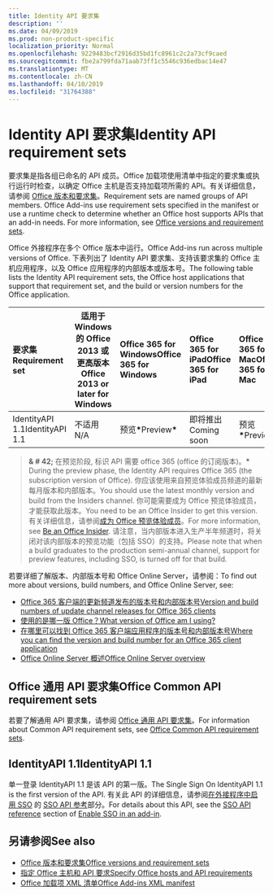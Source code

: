 ```yaml
---
title: Identity API 要求集
description: ''
ms.date: 04/09/2019
ms.prod: non-product-specific
localization_priority: Normal
ms.openlocfilehash: 9229483bcf2916d35bd1fc8961c2c2a73cf9caed
ms.sourcegitcommit: fbe2a799fda71aab73ff1c5546c936edbac14e47
ms.translationtype: MT
ms.contentlocale: zh-CN
ms.lasthandoff: 04/10/2019
ms.locfileid: "31764388"
---
```

# <a name="identity-api-requirement-sets"></a><span data-ttu-id="22ad2-102">Identity API 要求集</span><span class="sxs-lookup"><span data-stu-id="22ad2-102">Identity API requirement sets</span></span>

<span data-ttu-id="22ad2-p101">要求集是指各组已命名的 API 成员。Office 加载项使用清单中指定的要求集或执行运行时检查，以确定 Office 主机是否支持加载项所需的 API。有关详细信息，请参阅 [Office 版本和要求集](/office/dev/add-ins/develop/office-versions-and-requirement-sets)。</span><span class="sxs-lookup"><span data-stu-id="22ad2-p101">Requirement sets are named groups of API members. Office Add-ins use requirement sets specified in the manifest or use a runtime check to determine whether an Office host supports APIs that an add-in needs. For more information, see [Office versions and requirement sets](/office/dev/add-ins/develop/office-versions-and-requirement-sets).</span></span>

<span data-ttu-id="22ad2-106">Office 外接程序在多个 Office 版本中运行。</span><span class="sxs-lookup"><span data-stu-id="22ad2-106">Office Add-ins run across multiple versions of Office.</span></span> <span data-ttu-id="22ad2-107">下表列出了 Identity API 要求集、支持该要求集的 Office 主机应用程序，以及 Office 应用程序的内部版本或版本号。</span><span class="sxs-lookup"><span data-stu-id="22ad2-107">The following table lists the Identity API requirement sets, the Office host applications that support that requirement set, and the build or version numbers for the Office application.</span></span>

|  <span data-ttu-id="22ad2-108">要求集</span><span class="sxs-lookup"><span data-stu-id="22ad2-108">Requirement set</span></span>  | <span data-ttu-id="22ad2-109">适用于 Windows 的 Office 2013 或更高版本</span><span class="sxs-lookup"><span data-stu-id="22ad2-109">Office 2013 or later for Windows</span></span> | <span data-ttu-id="22ad2-110">Office 365 for Windows</span><span class="sxs-lookup"><span data-stu-id="22ad2-110">Office 365 for Windows</span></span>   |  <span data-ttu-id="22ad2-111">Office 365 for iPad</span><span class="sxs-lookup"><span data-stu-id="22ad2-111">Office 365 for iPad</span></span>  |  <span data-ttu-id="22ad2-112">Office 365 for Mac</span><span class="sxs-lookup"><span data-stu-id="22ad2-112">Office 365 for Mac</span></span>  | <span data-ttu-id="22ad2-113">Office Online</span><span class="sxs-lookup"><span data-stu-id="22ad2-113">Office Online</span></span>  | <span data-ttu-id="22ad2-114">SharePoint Online</span><span class="sxs-lookup"><span data-stu-id="22ad2-114">SharePoint Online</span></span> | <span data-ttu-id="22ad2-115">OneDrive.com</span><span class="sxs-lookup"><span data-stu-id="22ad2-115">OneDrive.com</span></span> |<span data-ttu-id="22ad2-116">Outlook.com & Exchange Online</span><span class="sxs-lookup"><span data-stu-id="22ad2-116">Outlook.com & Exchange Online</span></span>|
|:-----|-----|:-----|:-----|:-----|:-----|:-----|:-----|:-----|
| <span data-ttu-id="22ad2-117">IdentityAPI 1.1</span><span class="sxs-lookup"><span data-stu-id="22ad2-117">IdentityAPI 1.1</span></span>  | <span data-ttu-id="22ad2-118">不适用</span><span class="sxs-lookup"><span data-stu-id="22ad2-118">N/A</span></span> | <span data-ttu-id="22ad2-119">预览<b>\*</b></span><span class="sxs-lookup"><span data-stu-id="22ad2-119">Preview<b>\*</b></span></span> | <span data-ttu-id="22ad2-120">即将推出</span><span class="sxs-lookup"><span data-stu-id="22ad2-120">Coming soon</span></span> | <span data-ttu-id="22ad2-121">预览<b>\*</b></span><span class="sxs-lookup"><span data-stu-id="22ad2-121">Preview<b>\*</b></span></span> | <span data-ttu-id="22ad2-122">预览<b>\*</b></span><span class="sxs-lookup"><span data-stu-id="22ad2-122">Preview<b>\*</b></span></span> | <span data-ttu-id="22ad2-123">预览<b>\*</b></span><span class="sxs-lookup"><span data-stu-id="22ad2-123">Preview<b>\*</b></span></span>| <span data-ttu-id="22ad2-124">即将推出</span><span class="sxs-lookup"><span data-stu-id="22ad2-124">Coming soon</span></span> | <span data-ttu-id="22ad2-125">即将推出</span><span class="sxs-lookup"><span data-stu-id="22ad2-125">Coming soon</span></span> |

> <span data-ttu-id="22ad2-126">**& # 42;** 在预览阶段, 标识 API 需要 office 365 (office 的订阅版本)。</span><span class="sxs-lookup"><span data-stu-id="22ad2-126">**&#42;** During the preview phase, the Identity API requires Office 365 (the subscription version of Office).</span></span> <span data-ttu-id="22ad2-127">你应该使用来自预览体验成员频道的最新每月版本和内部版本。</span><span class="sxs-lookup"><span data-stu-id="22ad2-127">You should use the latest monthly version and build from the Insiders channel.</span></span> <span data-ttu-id="22ad2-128">你可能需要成为 Office 预览体验成员，才能获取此版本。</span><span class="sxs-lookup"><span data-stu-id="22ad2-128">You need to be an Office Insider to get this version.</span></span> <span data-ttu-id="22ad2-129">有关详细信息，请参阅[成为 Office 预览体验成员](https://products.office.com/office-insider?tab=tab-1)。</span><span class="sxs-lookup"><span data-stu-id="22ad2-129">For more information, see [Be an Office Insider](https://products.office.com/office-insider?tab=tab-1).</span></span> <span data-ttu-id="22ad2-130">请注意，当内部版本进入生产半年频道时，将关闭对该内部版本的预览功能（包括 SSO）的支持。</span><span class="sxs-lookup"><span data-stu-id="22ad2-130">Please note that when a build graduates to the production semi-annual channel, support for preview features, including SSO, is turned off for that build.</span></span>

<span data-ttu-id="22ad2-131">若要详细了解版本、内部版本号和 Office Online Server，请参阅：</span><span class="sxs-lookup"><span data-stu-id="22ad2-131">To find out more about versions, build numbers, and Office Online Server, see:</span></span>

- [<span data-ttu-id="22ad2-132">Office 365 客户端的更新频道发布的版本号和内部版本号</span><span class="sxs-lookup"><span data-stu-id="22ad2-132">Version and build numbers of update channel releases for Office 365 clients</span></span>](https://support.office.com/article/version-and-build-numbers-of-update-channel-releases-ae942449-1fca-4484-898b-a933ea23def7)
- [<span data-ttu-id="22ad2-133">使用的是哪一版 Office？</span><span class="sxs-lookup"><span data-stu-id="22ad2-133">What version of Office am I using?</span></span>](https://support.office.com/article/What-version-of-Office-am-I-using-932788b8-a3ce-44bf-bb09-e334518b8b19)
- [<span data-ttu-id="22ad2-134">在哪里可以找到 Office 365 客户端应用程序的版本号和内部版本号</span><span class="sxs-lookup"><span data-stu-id="22ad2-134">Where you can find the version and build number for an Office 365 client application</span></span>](https://support.office.com/article/version-and-build-numbers-of-update-channel-releases-ae942449-1fca-4484-898b-a933ea23def7)
- [<span data-ttu-id="22ad2-135">Office Online Server 概述</span><span class="sxs-lookup"><span data-stu-id="22ad2-135">Office Online Server overview</span></span>](/officeonlineserver/office-online-server-overview)

## <a name="office-common-api-requirement-sets"></a><span data-ttu-id="22ad2-136">Office 通用 API 要求集</span><span class="sxs-lookup"><span data-stu-id="22ad2-136">Office Common API requirement sets</span></span>

<span data-ttu-id="22ad2-137">若要了解通用 API 要求集，请参阅 [Office 通用 API 要求集](office-add-in-requirement-sets.md)。</span><span class="sxs-lookup"><span data-stu-id="22ad2-137">For information about Common API requirement sets, see [Office Common API requirement sets](office-add-in-requirement-sets.md).</span></span>

## <a name="identityapi-11"></a><span data-ttu-id="22ad2-138">IdentityAPI 1.1</span><span class="sxs-lookup"><span data-stu-id="22ad2-138">IdentityAPI 1.1</span></span>

<span data-ttu-id="22ad2-139">单一登录 IdentityAPI 1.1 是该 API 的第一版。</span><span class="sxs-lookup"><span data-stu-id="22ad2-139">The Single Sign On IdentityAPI 1.1 is the first version of the API.</span></span> <span data-ttu-id="22ad2-140">有关此 API 的详细信息，请参阅[在外接程序中启用 SSO](/office/dev/add-ins/develop/sso-in-office-add-ins) 的 [SSO API 参考](/office/dev/add-ins/develop/sso-in-office-add-ins#sso-api-reference)部分。</span><span class="sxs-lookup"><span data-stu-id="22ad2-140">For details about this API, see the [SSO API reference](/office/dev/add-ins/develop/sso-in-office-add-ins#sso-api-reference) section of [Enable SSO in an add-in](/office/dev/add-ins/develop/sso-in-office-add-ins).</span></span>

## <a name="see-also"></a><span data-ttu-id="22ad2-141">另请参阅</span><span class="sxs-lookup"><span data-stu-id="22ad2-141">See also</span></span>

- [<span data-ttu-id="22ad2-142">Office 版本和要求集</span><span class="sxs-lookup"><span data-stu-id="22ad2-142">Office versions and requirement sets</span></span>](/office/dev/add-ins/develop/office-versions-and-requirement-sets)
- [<span data-ttu-id="22ad2-143">指定 Office 主机和 API 要求</span><span class="sxs-lookup"><span data-stu-id="22ad2-143">Specify Office hosts and API requirements</span></span>](/office/dev/add-ins/develop/specify-office-hosts-and-api-requirements)
- [<span data-ttu-id="22ad2-144">Office 加载项 XML 清单</span><span class="sxs-lookup"><span data-stu-id="22ad2-144">Office Add-ins XML manifest</span></span>](/office/dev/add-ins/develop/add-in-manifests)
